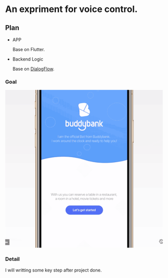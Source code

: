 # An expriment for voice control.

## Plan

- APP
  
  Base on Flutter.

- Backend Logic
  
  Base on [DialogFlow](https://dialogflow.com/).

### Goal

![goal](doc/ss/goal.gif)

### Detail

I will writting some key step after project done.
